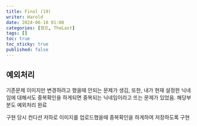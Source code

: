 ```yaml
---
title: Final (19)
writer: Harold
date: 2024-06-18 01:00
categories: [캠프, TheLast]
tags: []
toc: true
toc_sticky: true
published: false
---
```


## 예외처리

기존문제 이미지만 변경하려고 했을때 안되는 문제가 생김,
또한, 내가 현재 설정한 닉네임에 대해서도 중복확인을 하게되면 중복되는 닉네임이라고 뜨는 문제가 있었음. 해당부분도 예외처리 완료

구현 당시 컨디션 저하로 이미지를 업로드했을때 중복확인을 하게하여 저장하도록 구현
